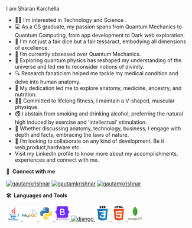 
I am Sharan Karchella

-  👨‍💻 I’m interested in Technology and Science .
-  💻 As a CS graduate, my passion spans from Quantum Mechanics to Quantum Computing, from app development to Dark web exploration.
-  🎲 I'm not just a fair dice but a fair tessaract, embodying all dimensions of excellence.
-  🔭 I’m currently obsessed over Quantum Mechanics.
-  🤔 Exploring quantum physics has reshaped my understanding of the universe and led me to reconsider notions of divinity.
-  🔍 Research fanaticism helped me tackle my medical condition and delve into human anatomy.
-  🔬 My dedication led me to explore anatomy, medicine, ancestry, and nutrition.
-  🏋️‍♂️ Committed to lifelong fitness, I maintain a V-shaped, muscular physique.
-  🚭 I abstain from smoking and drinking alcohol, preferring the natural high induced by exercise and 'intellectual' stimulation.
-  💬 Whether discussing anatomy, technology, business, I engage with depth and facts, embracing the laws of nature. 
-  💬 I’m looking to collaborate on any kind of development. Be it web,product,hardware etc.
-  Visit my LinkedIn profile to know more about my accomplishments, experiences and connect with me.

🔗 &nbsp;**Connect with me**
<p align="left">
 <a href="https://www.linkedin.com/in/sharan-karchella/" target="blank"><img align="center" src="https://raw.githubusercontent.com/rahuldkjain/github-profile-readme-generator/master/src/images/icons/Social/linked-in-alt.svg" alt="gautamkrishnar" height="30" width="40" /></a>
<a href="https://x.com/SKarchella" target="blank"><img align="center" src="https://raw.githubusercontent.com/rahuldkjain/github-profile-readme-generator/master/src/images/icons/Social/twitter.svg" alt="gautamkrishnar" height="30" width="40" /></a>
<a href="https://www.instagram.com/karchellasharan/" target="blank"><img align="center" src="https://raw.githubusercontent.com/rahuldkjain/github-profile-readme-generator/master/src/images/icons/Social/instagram.svg" alt="gautamkrishnar" height="30" width="40" /></a>
   

  <b>🛠️&nbsp;&nbsp;Languages&nbsp;and&nbsp;Tools</b>
  <br/>
  <p align="left">
    <a href="https://www.java.com/" target="_blank">
        <img src="https://raw.githubusercontent.com/devicons/devicon/master/icons/java/java-original.svg" alt="java" width="40" height="40"/>
     </a>
    <a href="https://www.mysql.com/" target="_blank">
        <img src="https://raw.githubusercontent.com/devicons/devicon/master/icons/mysql/mysql-original-wordmark.svg" alt="mysql" width="40" height="40"/>
    </a>
    <a href="https://www.python.org" target="_blank">
        <img src="https://raw.githubusercontent.com/devicons/devicon/master/icons/python/python-original.svg" alt="python" width="40" height="40"/>
    </a>
    <a href="https://getbootstrap.com" target="_blank">
        <img src="https://raw.githubusercontent.com/devicons/devicon/master/icons/bootstrap/bootstrap-plain-wordmark.svg" alt="bootstrap" width="40" height="40"/>
    </a>
    <a href="https://www.djangoproject.com/" target="_blank">
        <img src="https://www.vectorlogo.zone/logos/djangoproject/djangoproject-icon.svg" alt="django" width="40" height="40"/>
    </a>
    <a href="https://www.w3schools.com/css/" target="_blank">
        <img src="https://raw.githubusercontent.com/devicons/devicon/master/icons/css3/css3-original-wordmark.svg" alt="css3" width="40" height="40"/>
    </a>
    <a href="https://www.w3.org/html/" target="_blank">
        <img src="https://raw.githubusercontent.com/devicons/devicon/master/icons/html5/html5-original-wordmark.svg" alt="html5" width="40" height="40"/>
    </a>
    <a href="https://www.mongodb.com/" target="_blank">
        <img src="https://raw.githubusercontent.com/devicons/devicon/master/icons/mongodb/mongodb-original-wordmark.svg" alt="mongodb" width="40" height="40"/>
    </a>
</p>




